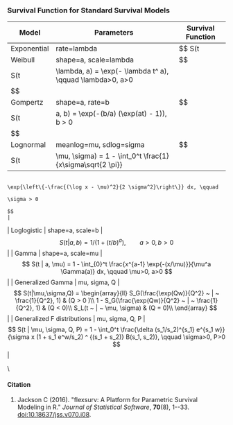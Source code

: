 ### Survival Function for Standard Survival Models

| Model                       | Parameters              | Survival Function                                                                                                                                                                                                                                                                                                                                                                                                                                                                                                                                                                                                                                                                                                                                                                                                                                                                                                                                                |
|-----------------------------|-------------------------|------------------------------------------------------------------------------------------------------------------------------------------------------------------------------------------------------------------------------------------------------------------------------------------------------------------------------------------------------------------------------------------------------------------------------------------------------------------------------------------------------------------------------------------------------------------------------------------------------------------------------------------------------------------------------------------------------------------------------------------------------------------------------------------------------------------------------------------------------------------------------------------------------------------------------------------------------------------|
| Exponential                 | rate=lambda             | $$ S(t | \lambda) = \exp(-\lambda t), \qquad \lambda > 0  $$                                                                                                                                                                                                                                                                                                                                                                                                                                                                                                                                                                                                                                                                                                                                                                                                                                                                                                     |
| Weibull                     | shape=a, scale=lambda   | $$                                                                                                                                                                                                                                                                                                                                                                                                                                                                                                                                                                                                                                                                                                                                                                                                                                                                                                                                                               
                                                                                                                                                                                                                                                                                                                                                                                                                                                                                                                                                                                                                                                                                                                                                                                                                                                                                               S(t | \lambda, a) = \exp(- \lambda t^ a), \qquad \lambda>0, a>0                                                             
                                                                                                                                                                                                                                                                                                                                                                                                                                                                                                                                                                                                                                                                                                                                                                                                                                                                                               $$                                                                                                                          |
| Gompertz                    | shape=a, rate=b         | $$                                                                                                                                                                                                                                                                                                                                                                                                                                                                                                                                                                                                                                                                                                                                                                                                                                                                                                                                                               
                                                                                                                                                                                                                                                                                                                                                                                                                                                                                                                                                                                                                                                                                                                                                                       S(t | a, b) =   \exp(-(b/a) (\exp(at) - 1)), b > 0                                                                                                                                                                                                  
                                                                                                                                                                                                                                                                                                                                                                                                                                                                                                                                                                                                                                                                                                                                                                       $$                                                                                                                                                                                                                                                  |
| Lognormal                   | meanlog=mu, sdlog=sigma | $$                                                                                                                                                                                                                                                                                                                                                                                                                                                                                                                                                                                                                                                                                                                                                                                                                                                                                                                                                               
                                                                                                                                                                                                                                                                                                                                                                                                                                                                                                                                                                                                                                                                                                                                                                                                     S(t | \mu, \sigma) =  1 - \int_0^t \frac{1}{x\sigma\sqrt{2 \pi}}                                                                                                                                                      
                                                                                                                                                                                                                                                                                                                                                                                                                                                                                                                                                                                                                                                                                                                                                                                                     \exp{\left\{-\frac{(\log x - \mu)^2}{2 \sigma^2}\right\}} dx, \qquad                                                                                                                                                  
                                                                                                                                                                                                                                                                                                                                                                                                                                                                                                                                                                                                                                                                                                                                                                                                     \sigma > 0                                                                                                                                                                                                            
                                                                                                                                                                                                                                                                                                                                                                                                                                                                                                                                                                                                                                                                                                                                                                                                     $$                                                                                                                                                                                                                    |
| Loglogistic                 | shape=a, scale=b        | $$                                                                                                                                                                                                                                                                                                                                                                                                                                                                                                                                                                                                                                                                                                                                                                                                                                                                                                                                                               
                                                                                                                                                                                                                                                                                                                                                                                                                                                                                                                                                                                                                                                                                                                                                                                                                                     S(t | a, b) = 1/ (1 + (t/b)^a), \qquad a>0, b>0                                                                                                                                       
                                                                                                                                                                                                                                                                                                                                                                                                                                                                                                                                                                                                                                                                                                                                                                                                                                   $$                                                                                                                                                                                      |
| Gamma                       | shape=a, scale=mu       | $$                                                                                                                                                                                                                                                                                                                                                                                                                                                                                                                                                                                                                                                                                                                                                                                                                                                                                                                                                               
                                                                                                                                                                                                                                                                                                                                                                                                                                                                                                                                                                                                                                                                                                                                                                                                                                                                                                                               S(t | a, \mu) = 1 - \int_{0}^t                                                              
                                                                                                                                                                                                                                                                                                                                                                                                                                                                                                                                                                                                                                                                                                                                                                                                                                                                                                                               \frac{x^{a-1} \exp{-(x/\mu)}}{\mu^a \Gamma(a)}                                              
                                                                                                                                                                                                                                                                                                                                                                                                                                                                                                                                                                                                                                                                                                                                                                                                                                                                                                                                 dx, \qquad \mu>0, a>0                                                                     
                                                                                                                                                                                                                                                                                                                                                                                                                                                                                                                                                                                                                                                                                                                                                                                                                                                                                                                             $$                                                                                            |
| Generalized Gamma           | mu, sigma, Q            | $$ S(t|\mu,\sigma,Q) =                                                                                                                                                                                                                                                                                                                                                                                                                                                                                                                                                                                                                                                                                                                                                                                                                                                                                                                                           
                                                                                                                                                                                                                                                                                                                                                                                                                                                                                                                                                                     \begin{array}{ll}                                                                                                                                                                                                                                                                                                                                                                                                                                     
                                                                                                                                                                                                                                                                                                                                                                                                                                                                                                                                                                     S_G(\frac{\exp(Qw)}{Q^2} ~ | ~   \frac{1}{Q^2}, 1)  &   (Q > 0 )\\                                                                                                                                                                                                                                                                                                                                                                                    
                                                                                                                                                                                                                                                                                                                                                                                                                                                                                                                                                                     1 - S_G(\frac{\exp(Qw)}{Q^2}  ~ |  ~  \frac{1}{Q^2}, 1)  &   (Q < 0)\\                                                                                                                                                                                                                                                                                                                                                                                
                                                                                                                                                                                                                                                                                                                                                                                                                                                                                                                                                                     S_L(t ~ | ~ \mu, \sigma) &  (Q = 0)\\                                                                                                                                                                                                                                                                                                                                                                                                                 
                                                                                                                                                                                                                                                                                                                                                                                                                                                                                                                                                                     \end{array}                                                                                                                                                                                                                                                                                                                                                                                                                                           
                                                                                                                                                                                                                                                                                                                                                                                                                                                                                                                                                                     $$                                                                                                                                                                                                                                                                                                                                                                                                                                                    |
| Generalized F distributions | mu, sigma, Q, P         | $$ S(t | \mu, \sigma, Q, P) = 1 - \int_0^t                                                                                                                                                                                                                                                                                                                                                                                                                                                                                                                                                                                                                                                                                                                                                                                                                                                                                                                       
                                                                                                                                                                                                                                                                                                                                                                                                                                                                                                                                                                                                      \frac{\delta (s_1/s_2)^{s_1} e^{s_1 w}}{\sigma x (1 + s_1 e^w/s_2) ^                                                                                                                                                                                                                                                                                                                                                 
                                                                                                                                                                                                                                                                                                                                                                                                                                                                                                                                                                                                        {(s_1 + s_2)} B(s_1, s_2)}, \qquad \sigma>0, P>0                                                                                                                                                                                                                                                                                                                                                                   
                                                                                                                                                                                                                                                                                                                                                                                                                                                                                                                                                                                                    $$                                                                                                                                                                                                                                                                                                                                                                                                                     |

\

#### Citation

1.  Jackson C (2016). "flexsurv: A Platform for Parametric Survival Modeling in R." *Journal of Statistical Software*, **70**(8), 1--33. [doi:10.18637/jss.v070.i08](https://doi.org/10.18637/jss.v070.i08).
